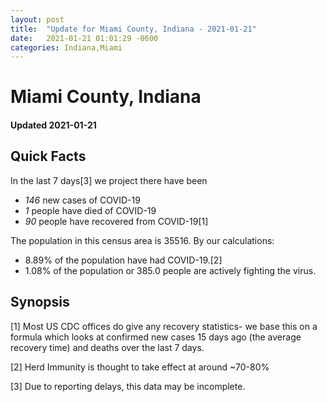 ```yaml
---
layout: post
title:  "Update for Miami County, Indiana - 2021-01-21"
date:   2021-01-21 01:01:29 -0600
categories: Indiana,Miami
---
```


# Miami County, Indiana
#### Updated 2021-01-21

## Quick Facts

In the last 7 days[3] we project there have been
- *146* new cases of COVID-19
- *1* people have died of COVID-19
- *90* people have recovered from COVID-19[1]

The population in this census area is 35516. By our calculations:
- 8.89% of the population have had COVID-19.[2]
- 1.08% of the population or 385.0 people are actively fighting the virus.

## Synopsis




[1] Most US CDC offices do give any recovery statistics- we base this on a formula which looks at confirmed new cases
15 days ago (the average recovery time) and deaths over the last 7 days.

[2] Herd Immunity is thought to take effect at around ~70-80%

[3] Due to reporting delays, this data may be incomplete.
 
    